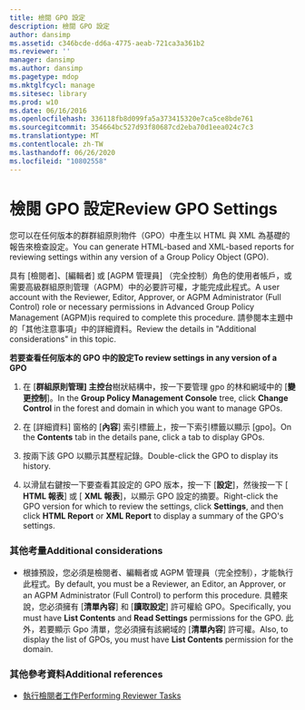 ```yaml
---
title: 檢閱 GPO 設定
description: 檢閱 GPO 設定
author: dansimp
ms.assetid: c346bcde-dd6a-4775-aeab-721ca3a361b2
ms.reviewer: ''
manager: dansimp
ms.author: dansimp
ms.pagetype: mdop
ms.mktglfcycl: manage
ms.sitesec: library
ms.prod: w10
ms.date: 06/16/2016
ms.openlocfilehash: 336118fb8d099fa5a373415320e7ca5ce8bde761
ms.sourcegitcommit: 354664bc527d93f80687cd2eba70d1eea024c7c3
ms.translationtype: MT
ms.contentlocale: zh-TW
ms.lasthandoff: 06/26/2020
ms.locfileid: "10802558"
---
```

# <span data-ttu-id="ddb37-103">檢閱 GPO 設定</span><span class="sxs-lookup"><span data-stu-id="ddb37-103">Review GPO Settings</span></span>


<span data-ttu-id="ddb37-104">您可以在任何版本的群群組原則物件（GPO）中產生以 HTML 與 XML 為基礎的報告來檢查設定。</span><span class="sxs-lookup"><span data-stu-id="ddb37-104">You can generate HTML-based and XML-based reports for reviewing settings within any version of a Group Policy Object (GPO).</span></span>

<span data-ttu-id="ddb37-105">具有 [檢閱者]、[編輯者] 或 [AGPM 管理員] （完全控制）角色的使用者帳戶，或需要高級群組原則管理（AGPM）中的必要許可權，才能完成此程式。</span><span class="sxs-lookup"><span data-stu-id="ddb37-105">A user account with the Reviewer, Editor, Approver, or AGPM Administrator (Full Control) role or necessary permissions in Advanced Group Policy Management (AGPM)is required to complete this procedure.</span></span> <span data-ttu-id="ddb37-106">請參閱本主題中的「其他注意事項」中的詳細資料。</span><span class="sxs-lookup"><span data-stu-id="ddb37-106">Review the details in "Additional considerations" in this topic.</span></span>

**<span data-ttu-id="ddb37-107">若要查看任何版本的 GPO 中的設定</span><span class="sxs-lookup"><span data-stu-id="ddb37-107">To review settings in any version of a GPO</span></span>**

1.  <span data-ttu-id="ddb37-108">在 [**群組原則管理] 主控台**樹狀結構中，按一下要管理 gpo 的林和網域中的 [**變更控制**]。</span><span class="sxs-lookup"><span data-stu-id="ddb37-108">In the **Group Policy Management Console** tree, click **Change Control** in the forest and domain in which you want to manage GPOs.</span></span>

2.  <span data-ttu-id="ddb37-109">在 [詳細資料] 窗格的 [**內容**] 索引標籤上，按一下索引標籤以顯示 [gpo]。</span><span class="sxs-lookup"><span data-stu-id="ddb37-109">On the **Contents** tab in the details pane, click a tab to display GPOs.</span></span>

3.  <span data-ttu-id="ddb37-110">按兩下該 GPO 以顯示其歷程記錄。</span><span class="sxs-lookup"><span data-stu-id="ddb37-110">Double-click the GPO to display its history.</span></span>

4.  <span data-ttu-id="ddb37-111">以滑鼠右鍵按一下要查看其設定的 GPO 版本，按一下 [**設定**]，然後按一下 [ **HTML 報表**] 或 [ **XML 報表**]，以顯示 GPO 設定的摘要。</span><span class="sxs-lookup"><span data-stu-id="ddb37-111">Right-click the GPO version for which to review the settings, click **Settings**, and then click **HTML Report** or **XML Report** to display a summary of the GPO's settings.</span></span>

### <span data-ttu-id="ddb37-112">其他考量</span><span class="sxs-lookup"><span data-stu-id="ddb37-112">Additional considerations</span></span>

-   <span data-ttu-id="ddb37-113">根據預設，您必須是檢閱者、編輯者或 AGPM 管理員（完全控制），才能執行此程式。</span><span class="sxs-lookup"><span data-stu-id="ddb37-113">By default, you must be a Reviewer, an Editor, an Approver, or an AGPM Administrator (Full Control) to perform this procedure.</span></span> <span data-ttu-id="ddb37-114">具體來說，您必須擁有 [**清單內容**] 和 [**讀取設定**] 許可權給 GPO。</span><span class="sxs-lookup"><span data-stu-id="ddb37-114">Specifically, you must have **List Contents** and **Read Settings** permissions for the GPO.</span></span> <span data-ttu-id="ddb37-115">此外，若要顯示 Gpo 清單，您必須擁有該網域的 [**清單內容**] 許可權。</span><span class="sxs-lookup"><span data-stu-id="ddb37-115">Also, to display the list of GPOs, you must have **List Contents** permission for the domain.</span></span>

### <span data-ttu-id="ddb37-116">其他參考資料</span><span class="sxs-lookup"><span data-stu-id="ddb37-116">Additional references</span></span>

-   [<span data-ttu-id="ddb37-117">執行檢閱者工作</span><span class="sxs-lookup"><span data-stu-id="ddb37-117">Performing Reviewer Tasks</span></span>](performing-reviewer-tasks-agpm40.md)

 

 





